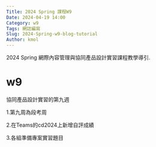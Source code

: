 ```yaml
---
Title: 2024 Spring 課程W9
Date: 2024-04-19 14:00
Category: w9
Tags: 網誌編寫
Slug: 2024-Spring-w9-blog-tutorial
Author: kmol
---
```


2024 Spring 網際內容管理與協同產品設計實習課程教學導引.

<!-- PELICAN_END_SUMMARY -->
# w9
協同產品設計實習的第九週

1.第九周為段考周

2.在Teams的cd2024上新增自評成績

3.各組準備專案實習題目